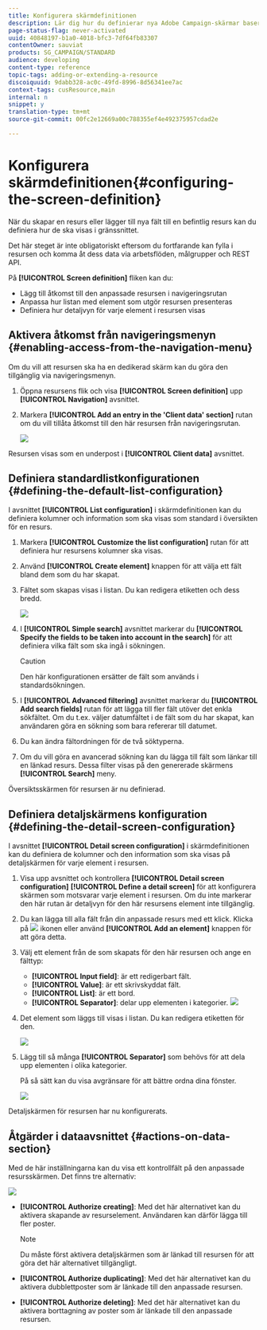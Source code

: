 ```yaml
---
title: Konfigurera skärmdefinitionen
description: Lär dig hur du definierar nya Adobe Campaign-skärmar baserat på resursdatastrukturen.
page-status-flag: never-activated
uuid: 40848197-b1a0-4018-bfc3-7df64fb83307
contentOwner: sauviat
products: SG_CAMPAIGN/STANDARD
audience: developing
content-type: reference
topic-tags: adding-or-extending-a-resource
discoiquuid: 9dabb328-ac0c-49fd-8996-8d56341ee7ac
context-tags: cusResource,main
internal: n
snippet: y
translation-type: tm+mt
source-git-commit: 00fc2e12669a00c788355ef4e492375957cdad2e

---
```



# Konfigurera skärmdefinitionen{#configuring-the-screen-definition}

När du skapar en resurs eller lägger till nya fält till en befintlig resurs kan du definiera hur de ska visas i gränssnittet.

Det här steget är inte obligatoriskt eftersom du fortfarande kan fylla i resursen och komma åt dess data via arbetsflöden, målgrupper och REST API.

På **[!UICONTROL Screen definition]** fliken kan du:

* Lägg till åtkomst till den anpassade resursen i navigeringsrutan
* Anpassa hur listan med element som utgör resursen presenteras
* Definiera hur detaljvyn för varje element i resursen visas

## Aktivera åtkomst från navigeringsmenyn {#enabling-access-from-the-navigation-menu}

Om du vill att resursen ska ha en dedikerad skärm kan du göra den tillgänglig via navigeringsmenyn.

1. Öppna resursens flik och visa **[!UICONTROL Screen definition]** upp **[!UICONTROL Navigation]** avsnittet.
1. Markera **[!UICONTROL Add an entry in the 'Client data' section]** rutan om du vill tillåta åtkomst till den här resursen från navigeringsrutan.

   ![](assets/schema_extension_19.png)

Resursen visas som en underpost i **[!UICONTROL Client data]** avsnittet.

## Definiera standardlistkonfigurationen {#defining-the-default-list-configuration}

I avsnittet **[!UICONTROL List configuration]** i skärmdefinitionen kan du definiera kolumner och information som ska visas som standard i översikten för en resurs.

1. Markera **[!UICONTROL Customize the list configuration]** rutan för att definiera hur resursens kolumner ska visas.
1. Använd **[!UICONTROL Create element]** knappen för att välja ett fält bland dem som du har skapat.
1. Fältet som skapas visas i listan. Du kan redigera etiketten och dess bredd.

   ![](assets/schema_extension_20.png)

1. I **[!UICONTROL Simple search]** avsnittet markerar du **[!UICONTROL Specify the fields to be taken into account in the search]** för att definiera vilka fält som ska ingå i sökningen.

   >[!CAUTION]
   >
   >Den här konfigurationen ersätter de fält som används i standardsökningen.

1. I **[!UICONTROL Advanced filtering]** avsnittet markerar du **[!UICONTROL Add search fields]** rutan för att lägga till fler fält utöver det enkla sökfältet. Om du t.ex. väljer datumfältet i de fält som du har skapat, kan användaren göra en sökning som bara refererar till datumet.
1. Du kan ändra fältordningen för de två söktyperna.
1. Om du vill göra en avancerad sökning kan du lägga till fält som länkar till en länkad resurs. Dessa filter visas på den genererade skärmens **[!UICONTROL Search]** meny.

Översiktsskärmen för resursen är nu definierad.

## Definiera detaljskärmens konfiguration {#defining-the-detail-screen-configuration}

I avsnittet **[!UICONTROL Detail screen configuration]** i skärmdefinitionen kan du definiera de kolumner och den information som ska visas på detaljskärmen för varje element i resursen.

1. Visa upp avsnittet och kontrollera **[!UICONTROL Detail screen configuration]** **[!UICONTROL Define a detail screen]** för att konfigurera skärmen som motsvarar varje element i resursen. Om du inte markerar den här rutan är detaljvyn för den här resursens element inte tillgänglig.
1. Du kan lägga till alla fält från din anpassade resurs med ett klick. Klicka på ![](assets/addallfieldsicon.png) ikonen eller använd **[!UICONTROL Add an element]** knappen för att göra detta.
1. Välj ett element från de som skapats för den här resursen och ange en fälttyp:

   * **[!UICONTROL Input field]**: är ett redigerbart fält.
   * **[!UICONTROL Value]**: är ett skrivskyddat fält.
   * **[!UICONTROL List]**: är ett bord.
   * **[!UICONTROL Separator]**: delar upp elementen i kategorier.
   ![](assets/schema_extension_23.png)

1. Det element som läggs till visas i listan. Du kan redigera etiketten för den.

   ![](assets/schema_extension_22.png)

1. Lägg till så många **[!UICONTROL Separator]** som behövs för att dela upp elementen i olika kategorier.

   På så sätt kan du visa avgränsare för att bättre ordna dina fönster.

   ![](assets/schema_extension_25.png)

Detaljskärmen för resursen har nu konfigurerats.

## Åtgärder i dataavsnittet {#actions-on-data-section}

Med de här inställningarna kan du visa ett kontrollfält på den anpassade resursskärmen. Det finns tre alternativ:

![](assets/schema_extension_actions.png)

* **[!UICONTROL Authorize creating]**: Med det här alternativet kan du aktivera skapande av resurselement. Användaren kan därför lägga till fler poster.

   >[!NOTE]
   >
   >Du måste först aktivera detaljskärmen som är länkad till resursen för att göra det här alternativet tillgängligt.

* **[!UICONTROL Authorize duplicating]**: Med det här alternativet kan du aktivera dubblettposter som är länkade till den anpassade resursen.
* **[!UICONTROL Authorize deleting]**: Med det här alternativet kan du aktivera borttagning av poster som är länkade till den anpassade resursen.

